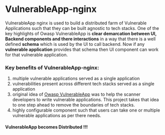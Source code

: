 # VulnerableApp-nginx

VulnerableApp nginx is used to build a distributed farm of Vulnerable Applications such that they can be built agnostic to tech stacks. One of the key highlights of Owasp VulnerableApp is **clear demarcation between UI, Backend components and there interactions** in a way that there is a well defined **schema** which is used by the UI to call backend. Now if any **vulnerable application** provides that schema then UI component can work for that vulnerable application.

### Key benefits of VulnerableApp-nginx: 
1. multiple vulnerable applications served as a single application
2. vulnerabilities present across different tech stacks served as a single application
3. original idea of [Owasp VulnerableApp](https://github.com/SasanLabs/VulnerableApp) was to help the scanner developers to write vulnerable applications. This project takes that idea to one step ahead to remove the boundaries of tech stacks.
4. highly configurable component such that users can take one or multiple vulnerable applications as per there needs.

#### VulnerableApp becomes Distributed !!!
